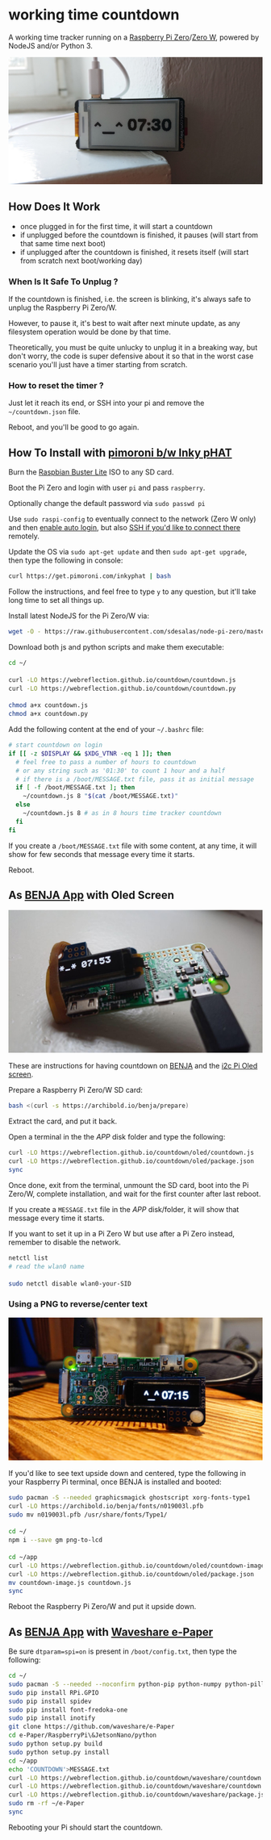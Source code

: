 # working time countdown

A working time tracker running on a [Raspberry Pi Zero](https://www.raspberrypi.org/products/raspberry-pi-zero/)/[Zero W](https://www.raspberrypi.org/products/raspberry-pi-zero-w/), powered by NodeJS and/or Python 3.

![time tracker example](./time-tracker-pi-zero.jpg)


## How Does It Work

  * once plugged in for the first time, it will start a countdown
  * if unplugged before the countdown is finished, it pauses (will start from that same time next boot)
  * if unplugged after the countdown is finished, it resets itself (will start from scratch next boot/working day)


### When Is It Safe To Unplug ?

If the countdown is finished, i.e. the screen is blinking, it's always safe to unplug the Raspberry Pi Zero/W.

However, to pause it, it's best to wait after next minute update, as any filesystem operation would be done by that time.

Theoretically, you must be quite unlucky to unplug it in a breaking way, but don't worry, the code is super defensive about it so that in the worst case scenario you'll just have a timer starting from scratch.


### How to reset the timer ?

Just let it reach its end, or SSH into your pi and remove the `~/countdown.json` file.

Reboot, and you'll be good to go again.


## How To Install with [pimoroni b/w Inky pHAT](https://pimoroni.com/inkyphat)

Burn the [Raspbian Buster Lite](https://www.raspberrypi.org/downloads/raspbian/) ISO to any SD card.

Boot the Pi Zero and login with user `pi` and pass `raspberry`.

Optionally change the default password via `sudo passwd pi`

Use `sudo raspi-config` to eventually connect to the network (Zero W only) and then [enable auto login](https://www.opentechguides.com/how-to/article/raspberry-pi/134/raspbian-jessie-autologin.html), but also [SSH if you'd like to connect there](https://www.raspberrypi.org/documentation/remote-access/ssh/) remotely.

Update the OS via `sudo apt-get update` and then `sudo apt-get upgrade`, then type the following in console:

```sh
curl https://get.pimoroni.com/inkyphat | bash
```

Follow the instructions, and feel free to type `y` to any question, but it'll take long time to set all things up.

Install latest NodeJS for the Pi Zero/W via:

```sh
wget -O - https://raw.githubusercontent.com/sdesalas/node-pi-zero/master/install-node-v.last.sh | bash
```

Download both js and python scripts and make them executable:

```sh
cd ~/

curl -LO https://webreflection.github.io/countdown/countdown.js
curl -LO https://webreflection.github.io/countdown/countdown.py

chmod a+x countdown.js
chmod a+x countdown.py
```

Add the following content at the end of your `~/.bashrc` file:

```sh
# start countdown on login
if [[ -z $DISPLAY && $XDG_VTNR -eq 1 ]]; then
  # feel free to pass a number of hours to countdown
  # or any string such as '01:30' to count 1 hour and a half
  # if there is a /boot/MESSAGE.txt file, pass it as initial message
  if [ -f /boot/MESSAGE.txt ]; then
    ~/countdown.js 8 "$(cat /boot/MESSAGE.txt)"
  else
    ~/countdown.js 8 # as in 8 hours time tracker countdown
  fi
fi
```

If you create a `/boot/MESSAGE.txt` file with some content, at any time, it will show for few seconds that message every time it starts.

Reboot.


## As [BENJA App](https://archibold.io/benja/) with Oled Screen

![time tracker oled example](./time-tracker-oled.jpg)

These are instructions for having countdown on [BENJA](https://github.com/WebReflection/archibold.io/tree/gh-pages/benja) and the [i2c Pi Oled screen](https://learn.adafruit.com/adafruit-pioled-128x32-mini-oled-for-raspberry-pi/usage).

Prepare a Raspberry Pi Zero/W SD card:

```sh
bash <(curl -s https://archibold.io/benja/prepare)
```

Extract the card, and put it back.

Open a terminal in the the _APP_ disk folder and type the following:

```sh
curl -LO https://webreflection.github.io/countdown/oled/countdown.js
curl -LO https://webreflection.github.io/countdown/oled/package.json
sync
```

Once done, exit from the terminal, unmount the SD card, boot into the Pi Zero/W, complete installation, and wait for the first counter after last reboot.

If you create a `MESSAGE.txt` file in the _APP_ disk/folder, it will show that message every time it starts.

If you want to set it up in a Pi Zero W but use after a Pi Zero instead, remember to disable the network.

```sh
netctl list
# read the wlan0 name

sudo netctl disable wlan0-your-SID
```

### Using a PNG to reverse/center text

![time tracker oled example](./time-tracker-oled-image.jpg)

If you'd like to see text upside down and centered, type the following in your Raspberry Pi terminal, once BENJA is installed and booted:

```sh
sudo pacman -S --needed graphicsmagick ghostscript xorg-fonts-type1
curl -LO https://archibold.io/benja/fonts/n019003l.pfb
sudo mv n019003l.pfb /usr/share/fonts/Type1/

cd ~/
npm i --save gm png-to-lcd

cd ~/app
curl -LO https://webreflection.github.io/countdown/oled/countdown-image.js
curl -LO https://webreflection.github.io/countdown/oled/package.json
mv countdown-image.js countdown.js
sync
```

Reboot the Raspberry Pi Zero/W and put it upside down.

## As [BENJA App](https://archibold.io/benja/) with [Waveshare e-Paper](https://www.waveshare.com/wiki/2.13inch_e-Paper_HAT)

Be sure `dtparam=spi=on` is present in `/boot/config.txt`, then type the following:

```sh
cd ~/
sudo pacman -S --needed --noconfirm python-pip python-numpy python-pillow wiringpi inotify-tools
sudo pip install RPi.GPIO
sudo pip install spidev
sudo pip install font-fredoka-one
sudo pip install inotify
git clone https://github.com/waveshare/e-Paper
cd e-Paper/RaspberryPi\&JetsonNano/python
sudo python setup.py build
sudo python setup.py install
cd ~/app
echo 'COUNTDOWN'>MESSAGE.txt
curl -LO https://webreflection.github.io/countdown/waveshare/countdown.js
curl -LO https://webreflection.github.io/countdown/waveshare/countdown.py
curl -LO https://webreflection.github.io/countdown/waveshare/package.json
sudo rm -rf ~/e-Paper
sync
```

Rebooting your Pi should start the countdown.
